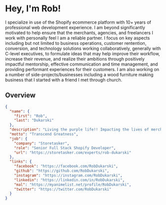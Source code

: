 # Hey, I'm Rob!

I specialize in use of the Shopify ecommerce platform with 10+ years of professional web development experience. I am beyond significantly motivated to help ensure that the merchants, agencies, and freelancers I work with personally feel I am a reliable partner. I focus on key aspects including but not limited to business operations, customer rentention, conversion, and technology solutions working collaboratively, generally with C-level executives, to formulate ideas that may help improve their workflow, increase their revenue, and realize their ambitions through positively impactful mentorship, effective communication and time management, and providing performant experiences for their customers. I am also working on a number of side-projects/businesses including a wood furniture making business that I started with a friend I met through church.

## Overview

```json
{
  "name": {
    "first": "Rob",
    "last": "Dukarski"
  },
  "description": "Living the purple life!! Impacting the lives of merchants and their customers!",
  "motto": "Transcend Greatness",
  "job": {
    "company": "Storetasker",
    "role": "Senior Full Stack Shopify Developer",
    "url": "https://storetasker.com/experts/rob-dukarski"
  },
  "links": {
    "facebook": "https://facebook.com/RobDukarski",
    "github": "https://github.com/RobDukarski",
    "instagram": "https://instagram.com/RobDukarski",
    "linkedin": "https://linkedin.com/in/RobDukarski",
    "mal": "https://myanimelist.net/profile/RobDukarski",
    "twitter": "https://twitter.com/RobDukarski"
  }
}
```
